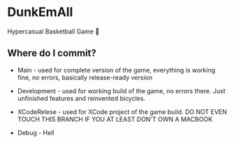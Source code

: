# DunkEmAll
Hypercasual Basketball Game 🏀

## Where do I commit?

- Main - used for complete version of the game, everything is working fine, no errors, basically release-ready version

- Development - used for working build of the game, no errors there. Just unfinished features and reinvented bicycles.

- XCodeRelese - used for XCode project of the game build. DO NOT EVEN TOUCH THIS BRANCH IF YOU AT LEAST DON'T OWN A MACBOOK

- Debug - Hell
